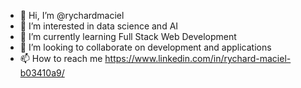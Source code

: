 - 👋 Hi, I’m @rychardmaciel
- 👀 I’m interested in data science and AI
- 🌱 I’m currently learning Full Stack Web Development
- 💞️ I’m looking to collaborate on development and applications
- 📫 How to reach me https://www.linkedin.com/in/rychard-maciel-b03410a9/

<!---
rychardmaciel/rychardmaciel is a ✨ special ✨ repository because its `README.md` (this file) appears on your GitHub profile.
You can click the Preview link to take a look at your changes.
--->
